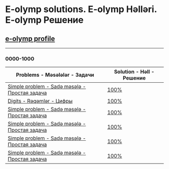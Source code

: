 # E-olymp solutions. E-olymp Həlləri. E-olymp Решение
## [e-olymp profile](https://www.e-olymp.com/en/users/MureZa)
---
### 0000-1000
| Problems - Məsələlər - Задачи | Solution - Həll - Решение |
|-------------------------------|---------------------------|
|[Simple problem - Sadə məsələ - Простая задача ](https://www.e-olymp.com/en/problems/1) | [ 100% ](https://github.com/nurlangarash/e-olymp/blob/main/0000-1000/1.py)|
|[Digits - Rəqəmlər - Цифры ](https://www.e-olymp.com/en/problems/2) | [ 100% ](https://github.com/nurlangarash/e-olymp/blob/main/0000-1000/2.py)|
|[Simple problem - Sadə məsələ - Простая задача ](https://www.e-olymp.com/en/problems/5) | [ 100% ](https://github.com/nurlangarash/e-olymp/blob/main/0000-1000/5.py)|
|[Simple problem - Sadə məsələ - Простая задача ](https://www.e-olymp.com/en/problems/1) | [ 100% ](https://github.com/nurlangarash/e-olymp/blob/main/0000-1000/1.py)|
|[Simple problem - Sadə məsələ - Простая задача ](https://www.e-olymp.com/en/problems/1) | [ 100% ](https://github.com/nurlangarash/e-olymp/blob/main/0000-1000/1.py)|
|[Simple problem - Sadə məsələ - Простая задача ](https://www.e-olymp.com/en/problems/1) | [ 100% ](https://github.com/nurlangarash/e-olymp/blob/main/0000-1000/1.py)|

